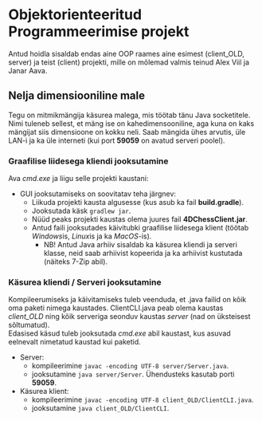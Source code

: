 # Objektorienteeritud Programmeerimise projekt

Antud hoidla sisaldab endas aine OOP raames aine esimest (client_OLD, server) ja teist (client) projekti, mille on
mõlemad valmis teinud Alex Viil ja Janar Aava.

## Nelja dimensiooniline male

Tegu on mitmikmängija käsurea malega, mis töötab tänu Java socketitele. Nimi tuleneb sellest, et mäng ise on
kahedimensooniline, aga kuna on kaks mängijat siis dimensioone on kokku neli.
Saab mängida ühes arvutis, üle LAN-i ja ka üle interneti (kui port **59059** on avatud serveri poolel).

### Graafilise liidesega kliendi jooksutamine

Ava *cmd.exe* ja liigu selle projekti kaustani:
* GUI jooksutamiseks on soovitatav teha järgnev:
    * Liikuda projekti kausta algusesse (kus asub ka fail **build.gradle**).
    * Jooksutada käsk `gradlew jar`.
    * Nüüd peaks projekti kaustas olema juures fail **4DChessClient.jar**.
    * Antud faili jooksutades käivitubki graafilise liidesega klient (töötab *Windows*is, *Linux*is ja ka *MacOS*-is).
        * NB! Antud Java arhiiv sisaldab ka käsurea kliendi ja serveri klasse, neid saab arhiivist kopeerida ja ka
          arhiivist kustutada (näiteks 7-Zip abil).  
  
### Käsurea kliendi / Serveri jooksutamine
  
Kompileerumiseks ja käivitamiseks tuleb veenduda, et .java failid on kõik oma paketi nimega kaustades. ClientCLI.java peab
olema kaustas *client_OLD* ning kõik serveriga seonduv kaustas *server* (nad on üksteisest sõltumatud).  
Edasised käsud tuleb jooksutada *cmd.exe* abil kaustast, kus asuvad eelnevalt nimetatud kaustad kui paketid.  
* Server:
    * kompileerimine `javac -encoding UTF-8 server/Server.java`.
    * jooksutamine `java server/Server`. Ühendusteks kasutab porti **59059**.
* Käsurea klient:
    * kompileerimine `javac -encoding UTF-8 client_OLD/ClientCLI.java`.
    * jooksutamine `java client_OLD/ClientCLI`.

